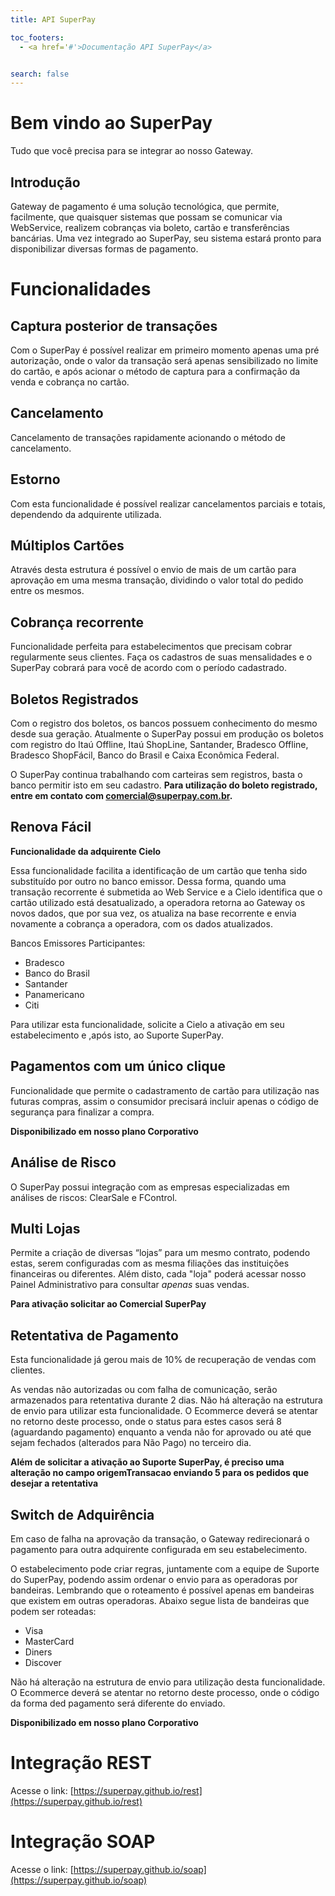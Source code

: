 ```yaml
---
title: API SuperPay

toc_footers:
  - <a href='#'>Documentação API SuperPay</a>


search: false
---
```

# Bem vindo ao SuperPay
Tudo que você precisa para se integrar ao nosso Gateway.

## Introdução
Gateway de pagamento é uma solução tecnológica, que permite, facilmente, que quaisquer sistemas que possam se comunicar via WebService, realizem cobranças via boleto, cartão e transferências bancárias. Uma vez integrado ao SuperPay, seu sistema estará pronto para disponibilizar diversas formas de pagamento.

# Funcionalidades
## Captura posterior de transações
Com o SuperPay é possível realizar em primeiro momento apenas uma pré autorização, onde o valor da transação será apenas sensibilizado no limite do cartão, e após acionar o método de captura para a confirmação da venda e cobrança no cartão.

## Cancelamento
Cancelamento de transações rapidamente acionando o método de cancelamento.

## Estorno
Com esta funcionalidade é possível realizar cancelamentos parciais e totais, dependendo da adquirente utilizada.

## Múltiplos Cartões
Através desta estrutura é possível o envio de mais de um cartão para aprovação em uma mesma transação, dividindo o valor total do pedido entre os mesmos.

## Cobrança recorrente
Funcionalidade perfeita para estabelecimentos que precisam cobrar regularmente seus clientes. Faça os cadastros de suas mensalidades e o SuperPay cobrará para você de acordo com o período cadastrado.

## Boletos Registrados
Com o registro dos boletos, os bancos possuem conhecimento do mesmo desde sua geração. Atualmente o SuperPay possui em produção os boletos com registro do Itaú Offline, Itaú ShopLine, Santander, Bradesco Offline, Bradesco ShopFácil, Banco do Brasil e Caixa Econômica Federal.

O SuperPay continua trabalhando com carteiras sem registros, basta o banco permitir isto em seu cadastro.
**Para utilização do boleto registrado, entre em contato com comercial@superpay.com.br.**

## Renova Fácil
**Funcionalidade da adquirente Cielo**

Essa funcionalidade facilita a identificação de um cartão que tenha sido substituído por outro no banco emissor. Dessa forma, quando uma transação recorrente é submetida ao Web Service e a Cielo identifica que o cartão utilizado está desatualizado, a operadora retorna ao Gateway os novos dados, que por sua vez, os atualiza na base recorrente e envia novamente a cobrança a operadora, com os dados atualizados.

Bancos Emissores Participantes:

* Bradesco
* Banco do Brasil
* Santander
* Panamericano
* Citi

Para utilizar esta funcionalidade, solicite a Cielo a ativação em seu estabelecimento e ,após isto, ao Suporte SuperPay.

## Pagamentos com um único clique
Funcionalidade que permite o cadastramento de cartão para utilização nas futuras compras, assim o consumidor precisará incluir apenas o código de segurança para finalizar a compra.

**Disponibilizado em nosso plano Corporativo**

## Análise de Risco
O SuperPay possui integração com as empresas especializadas em análises de riscos: ClearSale e FControl.

## Multi Lojas
Permite a criação de diversas “lojas” para um mesmo contrato, podendo estas, serem configuradas com as mesma filiações das instituições financeiras ou diferentes.
Além disto, cada "loja" poderá acessar nosso Painel Administrativo para consultar *apenas* suas vendas.

**Para ativação solicitar ao Comercial SuperPay**

## Retentativa de Pagamento
Esta funcionalidade já gerou mais de 10% de recuperação de vendas com clientes.

As vendas não autorizadas ou com falha de comunicação, serão armazenados para retentativa durante 2 dias.
Não há alteração na estrutura de envio para utilizar esta funcionalidade. O Ecommerce deverá se atentar no retorno deste processo, onde o status para estes casos será 8 (aguardando pagamento) enquanto a venda não for aprovado ou até que sejam fechados (alterados para Não Pago) no terceiro dia.

**Além de solicitar a ativação ao Suporte SuperPay, é preciso uma alteração no campo origemTransacao enviando 5 para os pedidos que desejar a retentativa**


## Switch de Adquirência

Em caso de falha na aprovação da transação, o Gateway redirecionará o pagamento para outra adquirente configurada em seu estabelecimento.

O estabelecimento pode criar regras, juntamente com a equipe de Suporte do SuperPay, podendo assim ordenar o envio para as operadoras por bandeiras.
Lembrando que o roteamento é possível apenas em bandeiras que existem em outras operadoras. Abaixo segue lista de bandeiras que podem ser roteadas:

* Visa
* MasterCard
* Diners
* Discover

Não há alteração na estrutura de envio para utilização desta funcionalidade. O Ecommerce deverá se atentar no retorno deste processo, onde o código da forma ded pagamento será diferente do enviado.

**Disponibilizado em nosso plano Corporativo**

# Integração REST
Acesse o link: [https://superpay.github.io/rest](https://superpay.github.io/rest)

# Integração SOAP
Acesse o link: [https://superpay.github.io/soap](https://superpay.github.io/soap)


